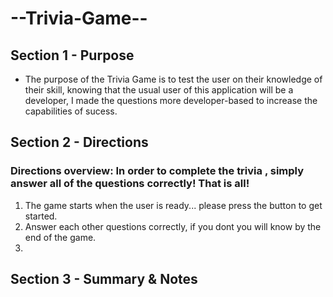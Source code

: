 # --Trivia-Game--

## Section 1 - Purpose 
- The purpose of the Trivia Game is to test the user on their knowledge of their skill, knowing that the usual user of this application will be a developer, I made the questions more developer-based to increase the capabilities of sucess. 



## Section 2 - Directions 
  ### Directions overview: In order to complete the trivia , simply answer all of the questions correctly! That is all! 
  1. The game starts when the user is ready... please press the button to get started.
  2. Answer each other questions correctly, if you dont you will know by the end of the game. 
  3. 



## Section 3 - Summary & Notes 